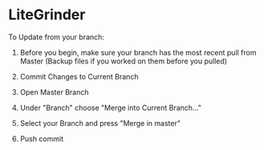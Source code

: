 # LiteGrinder

To Update from your branch:

1) Before you begin, make sure your branch has the most recent pull from Master
  (Backup files if you worked on them before you pulled)
  
2) Commit Changes to Current Branch

3) Open Master Branch

4) Under "Branch" choose "Merge into Current Branch..."

5) Select your Branch and press "Merge in master"

6) Push commit
